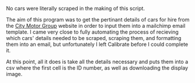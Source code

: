 No cars were literally scraped in the making of this script. 

The aim of this program was to get the pertinant details of cars for hire from the [City Motor Group](https://www.citymotorgroup.co.nz/)
website in order to input them into a mailchimp email template. I came very close to fully automating
the process of recieving which cars' details needed to be scraped, scraping them, and formatting them
into an email, but unfortunately I left Calibrate before I could complete it. 

At this point, all it does is take all the details necessary and puts them into a csv where the first 
cell is the ID number, as well as downloading the display image.
